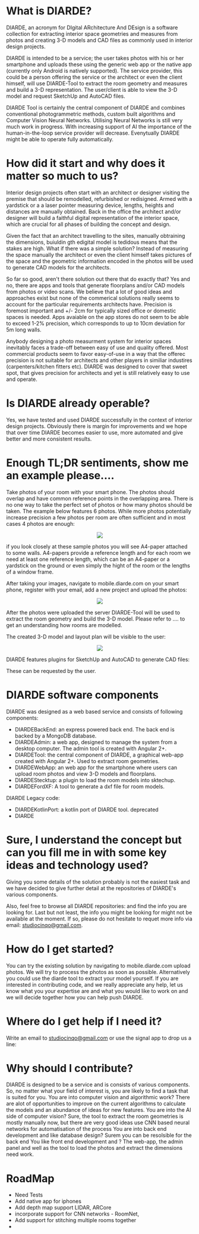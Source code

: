 # What is DIARDE? 

DIARDE, an acronym for DIgital ARchitecture And DEsign is a software collection for extracting interior space geometries and measures from photos and creating 3-D models and CAD files as commonly used in interior design projects. 

DIARDE is intended to be a service; the user takes photos with his or her smartphone and uploads these using the generic 
web app or the native app (currently only Android is natively supported). The service provider, this could be a person 
offering the service or the architect or even the client himself, will use DIARDE-Tool to extract the room geometry and measures
and build a 3-D representation. The user/client is able to view the 3-D model and request SketchUp and AutoCAD files. 

DIARDE Tool is certainly the central component of DIARDE and combines conventional photogrammetric methods, custom built algorithms
and Computer Vision Neural Networks. Utilising Neural Networks is still very much work in progress. With increasing support of 
AI the importance of the human-in-the-loop service provider will decrease. Evenytually DIARDE might be able to operate fully automatically.
# How did it start and why does it matter so much to us?

Interior design projects often start with an architect or designer visiting the premise that should be remodelled, refurbished or 
redisigned. Armed with a yardstick or a a laser pointer measuring device, lengths, heights and distances are manually obtained. Back 
in the office the architect and/or designer will build a faithful digital representation of the interior space, which are crucial for all phases of building the concept and design.  

Given the fact that an architect travelling to the sites, manually obtraining the dimensions, buiuldin gth edigital model is tedidous means that the stakes are high. What if there was a simple solution? Instead of measuring the space manually the architect
or even the client himself takes pictures of the space and the geometric information encoded in the photos will be used to generate 
CAD models for the architects. 

So far so good, aren't there solution out there that do exactly that? Yes and no, there are apps and tools that generate floorplans and/or CAD models from photos or video scans. We believe that a lot of good ideas and approaches exist but none of the commerical solutions really seems to account for the particular requirements architects have. Precision is foremost important and +/- 2cm for 
typically sized office or domestic spaces is needed. Apps avaiable on the app stores do not seem to be able to exceed 1-2% precision, which corresponds to up to 10cm deviation for 5m long walls. 

Anybody designing a photo measurment system for interior spaces inevitably faces a trade-off between easy of use and quality offered.
Most commercial products seem to favor easy-of-use in a way that the offerec precision is not suitable for architects and other players in similiar industires (carpenters/kitchen fitters etc). DIARDE was designed to cover that sweet spot, that gives precision for architects and yet is still relatively easy to use and operate.  
# Is DIARDE already operable?

Yes, we have tested and used DIARDE successfully in the context of interior design projects. Obviously there is margin for 
improvements and we hope that over time DIARDE becomes easier to use, more automated and give better and more consistent results.
# Enough TL;DR sentiments, show me an example please....

Take photos of your room with your smart phone. The photos should overlap and have common reference points in the 
overlapping area. There is no one way to take the perfect set of photos or how many photos should be taken. The 
example below features 6 photos. While more photos potentially increase precision a few photos per room are often sufficient and 
in most cases 4 photos are enough:

<p align="center">
  <img src="https://raw.githubusercontent.com/Diarde/DIARDE/main/doc/picture1.png" />
</p>

if you look closely at these sample photos you will see A4-paper attached to some walls. A4-papers provide a reference length
and for each room we need at least one reference length, which can be an A4-paper or a yardstick on the ground or even simply 
the hight of the room or the lengths of a window frame.

After taking your images, navigate to mobile.diarde.com on your smart phone, register with your email, add a new project
and upload the photos: 

<p align="center">
  <img src="https://raw.githubusercontent.com/Diarde/DIARDE/main/doc/picture2.png" />
</p>


After the photos were uploaded the server DIARDE-Tool will be used to extract the room geometry and build the 3-D model. 
Please refer to .... to get an understanding how rooms are modelled.

The created 3-D model and layout plan will be visible to the user:

<p align="center">
  <img src="https://raw.githubusercontent.com/Diarde/DIARDE/main/doc/picture3.png" />
</p>

DIARDE features plugins for SketchUp and AutoCAD to generate CAD files:


These can be requested by the user. 
# DIARDE software components

DIARDE was designed as a web based service and consists of following components:

* DIARDEBackEnd: an express powered back end. The back end is backed by a MongoDB database.
* DIARDEAdmin: a web app, designed to manage the system from a desktop computer. The admin tool is created with Angular 2+. 
* DIARDETool: the central component of DIARDE, a graphical web-app created with Angular 2+. Used to extract room geometries.
* DIARDEWebApp: an web app for the smartphone where users can upload room photos and view 3-D models and floorplans.
* DIARDEStecktup: a plugin to load the room models into sktechup. 
* DIARDEFordXF: A tool to generate a dxf file for room models. 

DIARDE Legacy code:

* DIARDEKotlinPort: a kotlin port of DIARDE tool. deprecated
* DIARDE

# Sure, I understand the concept but can you fill me in with some key ideas and technology used? 

Giving you some details of the solution probably is not the easiest task and we have decided to give further detail 
at the repositories of DIARDE's various components. 

Also, feel free to browse all DIARDE repositories: and find the info you are looking for. Last but not least, 
the info you might be looking for might not be available at the moment. If so, please do not hesitate to 
requet more info via email: studiocinqo@gmail.com. 

# How do I get started? 

You can try the existing solution by navigating to mobile.diarde.com upload photos. We will try to process the photos as soon as possible. Alternatively you could use the diarde tool to extract your model yourself. 
If you are interested in contributing code, and we really appreciate any help, let us know what you your expertise are and what you would like to work on and we will decide together how you can help push DIARDE. 
# Where do I get help if I need it? 

Write an email to studiocinqo@gmail.com or use the signal app to drop us a line: 
# Why should I contribute?

DIARDE is designed to be a service and is consists of various components. So, no matter what your field of interest is, you are likely to find a task that is suited for you. 
You are into computer vision and algorithmic work? There are alot of opportunities to improve on the current algorithms to calculate
the models and an abundance of ideas for new features. 
You are into the AI side of computer vision? Sure, the tool to extract the room geometries is mostly manually now, but there are
very good ideas use CNN based neural networks for automatisation of the process 
You are into back end development and like database design? Surem you can be resolsible for the back end
You like front end development and  ? The web-app, the admin panel and well as the tool to load the photos and extract the dimensions need work. 

# RoadMap



 - Need Tests
 - Add native app for iphones
 - Add depth map support LIDAR, ARCore
 - incorporate support for CNN networks - RoomNet, 
 - Add support for stitching multiple rooms together
 - 
